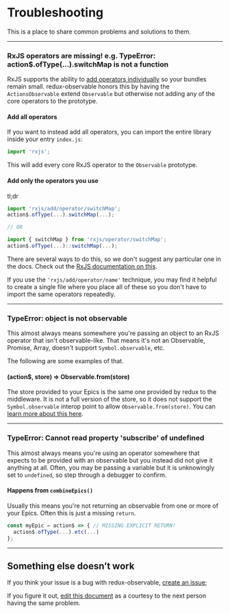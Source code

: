 # Troubleshooting

This is a place to share common problems and solutions to them.  

* * *

### RxJS operators are missing! e.g. TypeError: action$.ofType(...).switchMap is not a function

RxJS supports the ability to [add operators individually](https://github.com/ReactiveX/rxjs#installation-and-usage) so your bundles remain small. redux-observable honors this by having the `ActionsObservable` extend `Observable` but otherwise not adding any of the core operators to the prototype.

#### Add all operators

If you want to instead add all operators, you can import the entire library inside your entry `index.js`:

```js
import 'rxjs';
```
This will add every core RxJS operator to the `Observable` prototype.

#### Add only the operators you use

tl;dr


```js
import 'rxjs/add/operator/switchMap';
action$.ofType(...).switchMap(...);

// OR

import { switchMap } from 'rxjs/operator/switchMap';
action$.ofType(...)::switchMap(...);
```

There are several ways to do this, so we don't suggest any particular one in the docs. Check out the [RxJS documentation on this](https://github.com/ReactiveX/rxjs#installation-and-usage).

If you use the `'rxjs/add/operator/name'` technique, you may find it helpful to create a single file where you place all of these so you don't have to import the same operators repeatedly.

* * *

### TypeError: object is not observable

This almost always means somewhere you're passing an object to an RxJS operator that isn't observable-like. That means it's not an Observable, Promise, Array, doesn't support `Symbol.observable`, etc.

The following are some examples of that.

#### (action$, store) => Observable.from(store)

The store provided to your Epics is the same one provided by redux to the middleware. It is not a full version of the store, so it does not support the `Symbol.observable` interop point to allow `Observable.from(store)`. You can [learn more about this here](https://github.com/redux-observable/redux-observable/issues/56).

* * *

### TypeError: Cannot read property 'subscribe' of undefined

This almost always means you're using an operator somewhere that expects to be provided with an observable but you instead did not give it anything at all. Often, you may be passing a variable but it is unknowingly set to `undefined`, so step through a debugger to confirm.

#### Happens from `combineEpics()`

Usually this means you're not returning an observable from one or more of your Epics. Often this is just a missing `return`.

```js
const myEpic = action$ => { // MISSING EXPLICIT RETURN!
  action$.ofType(...).etc(...)
};
```
* * *

## Something else doesn’t work

If you think your issue is a bug with redux-observable, [create an issue](https://github.com/redux-observable/redux-observable/issues);  

If you figure it out, [edit this document](https://github.com/redux-observable/redux-observable/edit/master/docs/Troubleshooting.md) as a courtesy to the next person having the same problem.
